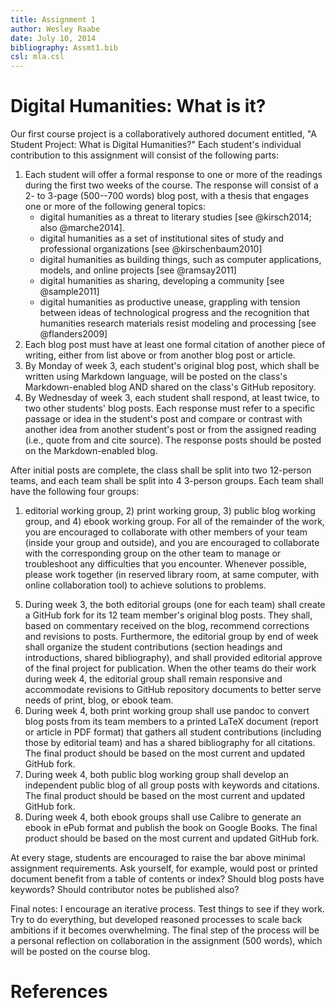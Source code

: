 ```yaml
---
title: Assignment 1
author: Wesley Raabe
date: July 10, 2014
bibliography: Assmt1.bib
csl: mla.csl
---
```



# Digital Humanities: What is it?

Our first course project is a collaboratively authored document
entitled, "A Student Project: What is Digital Humanities?" Each
student's individual contribution to this assignment will consist of the
following parts: 
1.   Each student will offer a formal response to one or more
     of the readings during the first two weeks of the course.
     The response will consist of a 2- to 3-page (500--700 words)
     blog post, with a thesis that engages one or more of the
     following general topics:
     -  digital humanities as a threat to literary studies [see @kirsch2014; also @marche2014].
     -  digital humanities as a set of institutional sites
        of study and professional organizations [see @kirschenbaum2010]
     -  digital humanities as building things, such as computer applications,
        models, and online projects [see @ramsay2011]
     -  digital humanities as sharing, developing a community [see @sample2011] 
     -  digital humanities as productive unease, grappling with tension
        between ideas of technological progress and the recognition that humanities
	    research materials resist modeling and processing [see @flanders2009]
2.  Each blog post must have at least one formal citation of another piece
    of writing, either from list above or from another blog post or article.
3.  By Monday of week 3, each student's original blog post, which
    shall be written using Markdown language, will be posted 
    on the class's Markdown-enabled blog AND shared on the class's 
    GitHub repository.
4.  By Wednesday of week 3, each student shall respond, at 
    least twice, to two other students' blog posts. Each 
    response must refer to a specific passage or idea
    in the student's post and compare or contrast with another idea from
    another student's post or from the assigned reading (i.e., quote
    from and cite source). The response posts should be posted on
    the Markdown-enabled blog.

After initial posts are complete, the class shall be split into two 12-person
teams, and each team shall be split into 4 3-person groups. 
Each team shall have the following four groups:
1) editorial working group, 2) print working group, 3) public blog working group,
and 4) ebook working group. For all of  the remainder of the work,
you are encouraged to collaborate with other
members of your team (inside your group and outside), and you
are encouraged to collaborate with the
corresponding group on the other team to manage or troubleshoot any 
difficulties that you encounter. Whenever possible, please
work together (in reserved library room, at same computer, with online
collaboration tool) to achieve solutions to problems. 

5.  During week 3, the both editorial groups (one for each team)
    shall create a  GitHub fork for its 12 team member's original blog posts.
    They shall, based on commentary
    received on the blog, recommend corrections and revisions
    to posts. Furthermore, the editorial group by end of week
    shall organize the student contributions
    (section headings and introductions, shared bibliography), and
    shall provided editorial approve of the final project for 
    publication. When the other teams do their work during week 4,
    the editorial group shall remain responsive and accommodate revisions
    to GitHub repository documents to better serve needs of print, blog, or ebook team.
6.  During week 4, both print working group shall use pandoc
    to convert blog posts from its team members to a printed
    LaTeX document (report or article in PDF format)
    that gathers all student contributions (including those by editorial team)
    and has a shared bibliography for all citations. The final product
    should be based on the most current and updated GitHub fork.
7.  During week 4, both public blog working group shall
    develop an independent public blog of all group posts with keywords
    and citations. The final product
    should be based on the most current and updated GitHub fork.
8.  During week 4, both ebook groups shall use
    Calibre to generate an ebook in ePub format and publish the book
    on Google Books. The final product
    should be based on the most current and updated GitHub fork.

At every stage, students are encouraged to raise the bar above minimal assignment requirements. Ask yourself, for example,  would post or printed document benefit from a table of contents or index? Should blog posts have keywords? Should contributor notes be published also? 

Final notes: I encourage an iterative process. Test things to see if they work. 
Try to do everything, but developed reasoned processes to scale back ambitions
if it becomes overwhelming. The final step of the process will be a personal
reflection on collaboration in the assignment (500 words), which will be posted
on the course blog.



# References

	
	